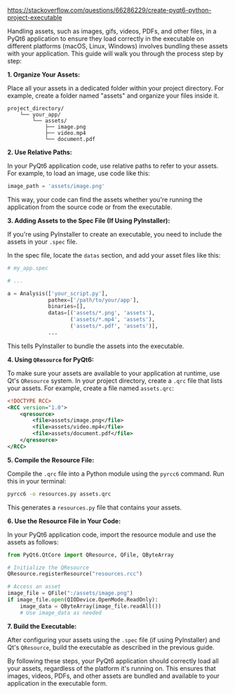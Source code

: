 https://stackoverflow.com/questions/66286229/create-pyqt6-python-project-executable

Handling assets, such as images, gifs, videos, PDFs, and other files, in a PyQt6 application to ensure they load correctly in the executable on different platforms (macOS, Linux, Windows) involves bundling these assets with your application. This guide will walk you through the process step by step:

**1. Organize Your Assets:**

Place all your assets in a dedicated folder within your project directory. For example, create a folder named "assets" and organize your files inside it.

```
project_directory/
    └── your_app/
        └── assets/
            ├── image.png
            ├── video.mp4
            └── document.pdf
```

**2. Use Relative Paths:**

In your PyQt6 application code, use relative paths to refer to your assets. For example, to load an image, use code like this:

```python
image_path = 'assets/image.png'
```

This way, your code can find the assets whether you're running the application from the source code or from the executable.

**3. Adding Assets to the Spec File (If Using PyInstaller):**

If you're using PyInstaller to create an executable, you need to include the assets in your `.spec` file.

In the spec file, locate the `datas` section, and add your asset files like this:

```python
# my_app.spec

# ...

a = Analysis(['your_script.py'],
             pathex=['/path/to/your/app'],
             binaries=[],
             datas=[('assets/*.png', 'assets'),
                    ('assets/*.mp4', 'assets'),
                    ('assets/*.pdf', 'assets')],
             ...
```

This tells PyInstaller to bundle the assets into the executable.

**4. Using `QResource` for PyQt6:**

To make sure your assets are available to your application at runtime, use Qt's `QResource` system. In your project directory, create a `.qrc` file that lists your assets. For example, create a file named `assets.qrc`:

```xml
<!DOCTYPE RCC>
<RCC version="1.0">
    <qresource>
        <file>assets/image.png</file>
        <file>assets/video.mp4</file>
        <file>assets/document.pdf</file>
    </qresource>
</RCC>
```

**5. Compile the Resource File:**

Compile the `.qrc` file into a Python module using the `pyrcc6` command. Run this in your terminal:

```bash
pyrcc6 -o resources.py assets.qrc
```

This generates a `resources.py` file that contains your assets.

**6. Use the Resource File in Your Code:**

In your PyQt6 application code, import the resource module and use the assets as follows:

```python
from PyQt6.QtCore import QResource, QFile, QByteArray

# Initialize the QResource
QResource.registerResource("resources.rcc")

# Access an asset
image_file = QFile(":/assets/image.png")
if image_file.open(QIODevice.OpenMode.ReadOnly):
    image_data = QByteArray(image_file.readAll())
    # Use image_data as needed
```

**7. Build the Executable:**

After configuring your assets using the `.spec` file (if using PyInstaller) and Qt's `QResource`, build the executable as described in the previous guide.

By following these steps, your PyQt6 application should correctly load all your assets, regardless of the platform it's running on. This ensures that images, videos, PDFs, and other assets are bundled and available to your application in the executable form.